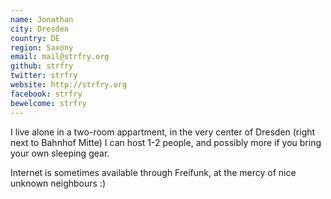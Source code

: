```yaml
---
name: Jonathan
city: Dresden
country: DE
region: Saxony
email: mail@strfry.org
github: strfry
twitter: strfry
website: http://strfry.org
facebook: strfry
bewelcome: strfry
---
```


I live alone in a two-room appartment, in the very center of Dresden (right next to Bahnhof Mitte)
I can host 1-2 people, and possibly more if you bring your own sleeping gear.

Internet is sometimes available through Freifunk, at the mercy of nice unknown neighbours :)
